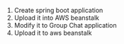 1. Create spring boot application
2. Upload it into AWS beanstalk
3. Modify it to Group Chat application
4. Upload it to aws beanstalk
